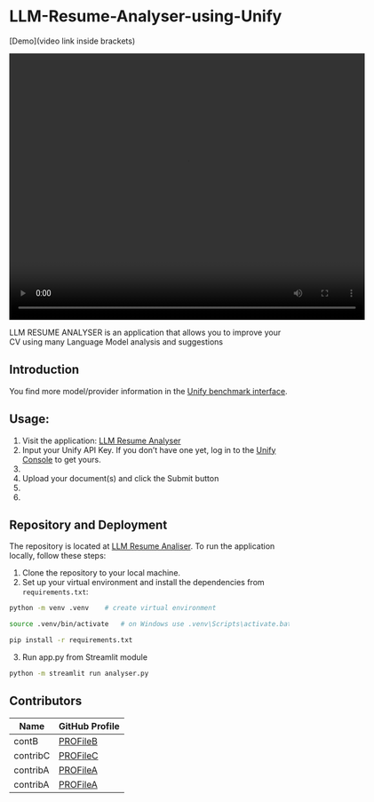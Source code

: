 # LLM-Resume-Analyser-using-Unify 


[Demo](video link inside brackets) 

<video width="640" height="480" autoplay>
  <source src="video.mp4 file saved in repository folder" type="video/mp4">
Your browser does not support the video tag.
</video>

LLM RESUME ANALYSER is an application that allows you to improve your CV using many Language Model analysis and suggestions

## Introduction
 
You find more model/provider information in the [Unify benchmark interface](https://unify.ai/hub).

## Usage:
1. Visit the application: [LLM Resume Analyser](https://ai-llm-resume-analyser.streamlit.app/)
2. Input your Unify API Key. If you don’t have one yet, log in to the [Unify Console](https://console.unify.ai/) to get yours.
3. 
4. Upload your document(s) and click the Submit button
5. 
6.  

## Repository and Deployment
The repository is located at [LLM Resume Analiser](https://github.com/OscarArroyoVega/LLM_Resume_Analyser_Unify).
To run the application locally, follow these steps:
1. Clone the repository to your local machine.
2. Set up your virtual environment and install the dependencies from `requirements.txt`:
```bash
python -m venv .venv    # create virtual environment 
```
```bash
source .venv/bin/activate   # on Windows use .venv\Scripts\activate.bat
```
```bash
pip install -r requirements.txt
```
3. Run app.py from Streamlit module 

```bash
python -m streamlit run analyser.py
```

## Contributors

| Name | GitHub Profile |
|------|----------------|
| contB | [PROFileB](https://--) |
| contribC | [PROFileC](https://github...) |
| contribA | [PROFileA](https://github....) |
| contribA | [PROFileA](https://github....) |
